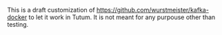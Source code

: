 This is a draft customization of https://github.com/wurstmeister/kafka-docker to let it work in Tutum. It is not meant for any purpouse other than testing.
